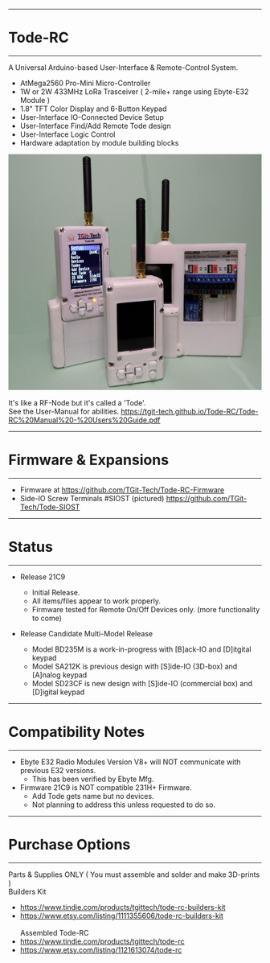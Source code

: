 -----------------------------------------------------------------------------------
# Tode-RC
-----------------------------------------------------------------------------------
A Universal Arduino-based User-Interface & Remote-Control System.

- AtMega2560 Pro-Mini Micro-Controller
- 1W or 2W 433MHz LoRa Trasceiver ( 2-mile+ range using Ebyte-E32 Module )
- 1.8" TFT Color Display and 6-Button Keypad
- User-Interface IO-Connected Device Setup
- User-Interface Find/Add Remote Tode design
- User-Interface Logic Control
- Hardware adaptation by module building blocks

<img src="./pics/Final.JPG" height="469" width="660">

It's like a RF-Node but it's called a 'Tode'.<br>
See the User-Manual for abilities.
https://tgit-tech.github.io/Tode-RC/Tode-RC%20Manual%20-%20Users%20Guide.pdf

-----------------------------------------------------------------------------------
# Firmware & Expansions
-----------------------------------------------------------------------------------
- Firmware at https://github.com/TGit-Tech/Tode-RC-Firmware
- Side-IO Screw Terminals #SIOST (pictured) https://github.com/TGit-Tech/Tode-SIOST

-----------------------------------------------------------------------------------
# Status
-----------------------------------------------------------------------------------
- Release 21C9
	- Initial Release.  
	- All items/files appear to work properly.
	- Firmware tested for Remote On/Off Devices only. (more functionality to come)
	
- Release Candidate Multi-Model Release
	- Model BD235M is a work-in-progress with [B]ack-IO and [D]itgital keypad
	- Model SA212K is previous design with [S]ide-IO (3D-box) and [A]nalog keypad
	- Model SD23CF is new design with [S]ide-IO (commercial box) and [D]igital keypad

-----------------------------------------------------------------------------------
# Compatibility Notes
-----------------------------------------------------------------------------------
- Ebyte E32 Radio Modules Version V8+ will NOT communicate with previous E32 versions.
	- This has been verified by Ebyte Mfg.
- Firmware 21C9 is NOT compatible 231H+ Firmware.  
	- Add Tode gets name but no devices.
	- Not planning to address this unless requested to do so.

-----------------------------------------------------------------------------------
# Purchase Options
-----------------------------------------------------------------------------------
Parts & Supplies ONLY ( You must assemble and solder and make 3D-prints )\
Builders Kit
- https://www.tindie.com/products/tgittech/tode-rc-builders-kit
- https://www.etsy.com/listing/1111355606/tode-rc-builders-kit
<br/><br/>
Assembled Tode-RC
- https://www.tindie.com/products/tgittech/tode-rc
- https://www.etsy.com/listing/1121613074/tode-rc
